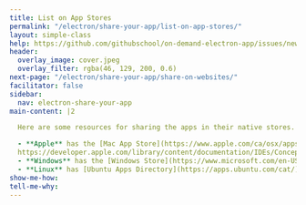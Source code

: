 ```yaml
---
title: List on App Stores
permalink: "/electron/share-your-app/list-on-app-stores/"
layout: simple-class
help: https://github.com/githubschool/on-demand-electron-app/issues/new?title=I%20need%20help&body=Describe%20what%20you%20need%20help%20with%20here.&labels=Help%20Wanted
header:
  overlay_image: cover.jpeg
  overlay_filter: rgba(46, 129, 200, 0.6)
next-page: "/electron/share-your-app/share-on-websites/"
facilitator: false
sidebar:
  nav: electron-share-your-app
main-content: |2

  Here are some resources for sharing the apps in their native stores. However, instead of walking through this process with the app we built earlier, we'll show you these resources and move on to a how-to of getting the app up and ready for download from a website.

  - **Apple** has the [Mac App Store](https://www.apple.com/ca/osx/apps/app-store/). Read up on [Electron's guide for Mac App Store Submission](https://github.com/electron/electron/blob/master/docs/tutorial/mac-app-store-submission-guide.md), or Apple's own [guide](
  https://developer.apple.com/library/content/documentation/IDEs/Conceptual/AppDistributionGuide/SubmittingYourApp/SubmittingYourApp.html).
  - **Windows** has the [Windows Store](https://www.microsoft.com/en-US/store/apps?rtc=1). There's also an [Electron guide for the Windows Store](https://github.com/electron/electron/blob/master/docs/tutorial/windows-store-guide.md), and Microsoft also keeps an [application submission checklist for Windows](https://docs.microsoft.com/en-us/windows/uwp/publish/app-submissions).
  - **Linux** has [Ubuntu Apps Directory](https://apps.ubuntu.com/cat/) and [Deepin App Store](http://appstore.deepin.com/).
show-me-how: 
tell-me-why: 
---
```


